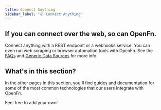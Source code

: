 ```yaml
---
title: Connect Anything
sidebar_label: "👍 Connect Anything"
---
```


## If you can connect over the web, so can OpenFn.

Connect anything with a REST endpoint or a webhooks service. You can even run
web scraping or browser automation tools with OpenFn. See the
[FAQs](../faqs#can-openfn-integrate-with-my-custom-app) and
[Generic Data Sources](../source-apps) for more info.

## What's in this section?

In the other pages in this section, you'll find guides and documentation for
some of the most common technologies that our users integrate with OpenFn.

Feel free to add your own!
